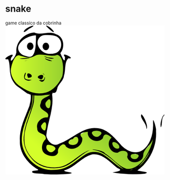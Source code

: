# snake
game classíco da cobrinha
 <a href="https://eduardonk9999.github.io/snake/" target='_blank'> 
![](https://github.com/eduardonk9999/snake/blob/master/img/x-icon.png "Logo") 
  

</a>

